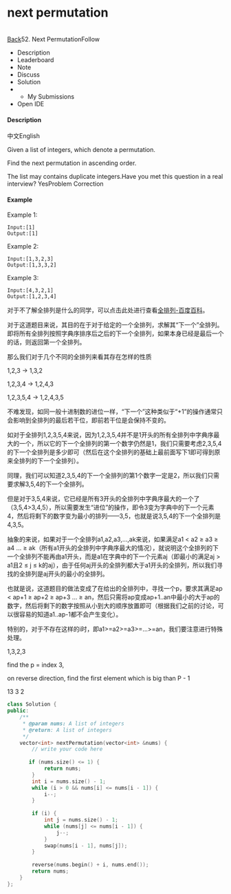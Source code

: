 # next permutation



[  
Back](https://www.lintcode.com/problem/)52. Next PermutationFollow

* Description
* Leaderboard
* Note
* Discuss
* Solution
* * My Submissions
* Open IDE

#### Description

中文English

Given a list of integers, which denote a permutation.

Find the next permutation in ascending order.

The list may contains duplicate integers.Have you met this question in a real interview?  YesProblem Correction

#### Example

Example 1:

```text
Input:[1]
Output:[1]
```

Example 2:

```text
Input:[1,3,2,3]
Output:[1,3,3,2]
```

Example 3:

```text
Input:[4,3,2,1]
Output:[1,2,3,4]
```

对于不了解全排列是什么的同学，可以点击此处进行查看[全排列-百度百科](http://baike.baidu.com/link?url=uo349BKtv_Pd0BmEzLXFpDAsFDs8puwqIsE-JhXzFIXGQDf66vWoxcG4Ao5OU6ZVNF4ywm2qXf32YeoQSW71TK)。

对于这道题目来说，其目的在于对于给定的一个全排列，求解其“下一个”全排列。即将所有全排列按照字典序排序后之后的下一个全排列，如果本身已经是最后一个的话，则返回第一个全排列。

那么我们对于几个不同的全排列来看其存在怎样的性质

1,2,3 → 1,3,2

1,2,3,4 -&gt; 1,2,4,3

1,2,3,5,4 -&gt; 1,2,4,3,5

不难发现，如同一般十进制数的进位一样，“下一个”这种类似于“+1”的操作通常只会影响到全排列的最后若干位，即前若干位是会保持不变的。

如对于全排列1,2,3,5,4来说，因为1,2,3,5,4并不是1开头的所有全排列中字典序最大的一个，所以它的下一个全排列的第一个数字仍然是1，我们只需要考虑2,3,5,4的下一个全排列是多少即可（然后在这个全排列的基础上最前面写下1即可得到原来全排列的下一个全排列）。

同理，我们可以知道2,3,5,4的下一个全排列的第1个数字一定是2，所以我们只需要求解3,5,4的下一个全排列。

但是对于3,5,4来说，它已经是所有3开头的全排列中字典序最大的一个了（3,5,4&gt;3,4,5），所以需要发生“进位”的操作，即令3变为字典中的下一个元素4，然后将剩下的数字变为最小的排列——3,5，也就是说3,5,4的下一个全排列是4,3,5。

抽象的来说，如果对于一个全排列a1,a2,a3,...,ak来说，如果满足a1 &lt; a2 ≥ a3 ≥ a4 ... ≥ ak（所有a1开头的全排列中字典序最大的情况），就说明这个全排列的下一个全排列不能再由a1开头，而是a1在字典中的下一个元素aj（即最小的满足aj &gt; a1且2 ≤ j ≤ k的aj），由于任何aj开头的全排列都大于a1开头的全排列，所以我们寻找的全排列是aj开头的最小的全排列。

也就是说，这道题目的做法变成了在给出的全排列中，寻找一个p，要求其满足ap &lt; ap+1 ≥ ap+2 ≥ ap+3 ... ≥ an，然后只需将ap变成ap+1..an中最小的大于ap的数字，然后将剩下的数字按照从小到大的顺序放置即可（根据我们之前的讨论，可以很容易的知道a1..ap-1都不会产生变化）。

特别的，对于不存在这样的i时，即a1&gt;=a2&gt;=a3&gt;=...&gt;=an，我们要注意进行特殊处理。

1,3,2,3

find the p = index 3,

on reverse direction, find the first element which is big than P - 1 

13 3 2

```cpp
class Solution {
public:
    /**
     * @param nums: A list of integers
     * @return: A list of integers
     */
    vector<int> nextPermutation(vector<int> &nums) {
        // write your code here
        
       if (nums.size() <= 1) {
            return nums;
        }
        int i = nums.size() - 1;
        while (i > 0 && nums[i] <= nums[i - 1]) {
            i--;
        }
        
        if (i) {
            int j = nums.size() - 1;
            while (nums[j] <= nums[i - 1]) {
                j--;
            }
            swap(nums[i - 1], nums[j]);
        }
        
        reverse(nums.begin() + i, nums.end());
        return nums;
    }
};
```


